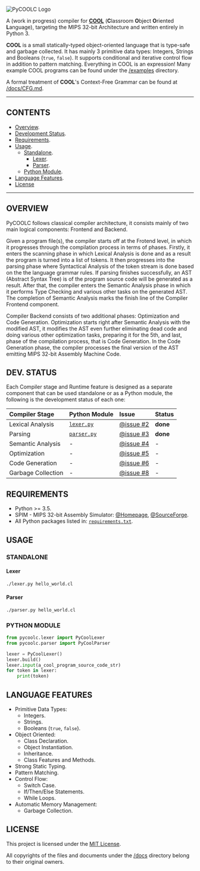 ![PyCOOLC Logo](http://i.imgur.com/pLIqWi5.png)

A (work in progress) compiler for **[COOL](https://en.wikipedia.org/wiki/Cool_(programming_language))** (**C**lassroom **O**bject **O**riented **L**anguage), targeting the MIPS 32-bit Architecture and written entirely in Python 3.

**COOL** is a small statically-typed object-oriented language that is type-safe and garbage collected. It has mainly 3 primitive data types: Integers, Strings and Booleans (`true`, `false`). It supports conditional and iterative control flow in addition to pattern matching. Everything in COOL is an expression! Many example COOL programs can be found under the [/examples](/examples/README.md) directory.

A formal treatment of **COOL**'s Context-Free Grammar can be found at [/docs/CFG.md](/docs/CFG.md).

------------------------------

## CONTENTS

  * [Overview](#overview).
  * [Development Status](#dev-status).
  * [Requirements](#requirements).
  * [Usage](#usage).
    + [Standalone](#standalone).
      * [Lexer](#lexer).
      * [Parser](#parser).
    + [Python Module](#python-module).
  * [Language Features](#language-features).
  * [License](#license)

------------------------------

## OVERVIEW

PyCOOLC follows classical compiler architecture, it consists mainly of two main logical components: Frontend and Backend.

Given a program file(s), the compiler starts off at the Frotend level, in which it progresses through the compilation process in terms of phases. Firstly, it enters the scanning phase in which Lexical Analysis is done and as a result the program is turned into a list of tokens. It then progresses into the parsing phase where Syntactical Analysis of the token stream is done based on the the language grammar rules. If parsing finishes successfully, an AST (Abstract Syntax Tree) is of the program source code will be generated as a result. After that, the compiler enters the Semantic Analysis phase in which it performs Type Checking and various other tasks on the generated AST. The completion of Semantic Analysis marks the finish line of the Compiler Frontend component.

Compiler Backend consists of two additional phases: Optimization and Code Generation. Optimization starts right after Semantic Analysis with the modified AST, it modifies the AST even further eliminating dead code and doing various other optimization tasks, preparing it for the 5th, and last, phase of the compilation process, that is Code Generation. In the Code Generation phase, the compiler processes the final version of the AST emitting MIPS 32-bit Assembly Machine Code.


## DEV. STATUS

Each Compiler stage and Runtime feature is designed as a separate component that can be used standalone or as a Python module, the following is the development status of each one:

| Compiler Stage     | Python Module                     | Issue                             | Status          |
|:-------------------|:----------------------------------|:----------------------------------|:----------------|
| Lexical Analysis   | [`lexer.py`](/pycoolc/lexer.py)   | [@issue #2](https://git.io/vr1gx) | **done**        |
| Parsing            | [`parser.py`](/pycoolc/parser.py) | [@issue #3](https://git.io/vr12k) | **done**        |
| Semantic Analysis  | -                                 | [@issue #4](https://git.io/vr12O) | -               |
| Optimization       | -                                 | [@issue #5](https://git.io/vr1Vd) | -               | 
| Code Generation    | -                                 | [@issue #6](https://git.io/vr1VA) | -               |
| Garbage Collection | -                                 | [@issue #8](https://git.io/vof6z) | -               |


## REQUIREMENTS

 * Python >= 3.5.
 * SPIM - MIPS 32-bit Assembly Simulator: [@Homepage](http://spimsimulator.sourceforge.net), [@SourceForge](https://sourceforge.net/projects/spimsimulator/files/).
 * All Python packages listed in: [`requirements.txt`](requirements.txt).


## USAGE

### STANDALONE

#### Lexer

```bash
./lexer.py hello_world.cl
```

#### Parser

```bash
./parser.py hello_world.cl
```

### PYTHON MODULE

```python
from pycoolc.lexer import PyCoolLexer
from pycoolc.parser import PyCoolParser

lexer = PyCoolLexer()
lexer.build()
lexer.input(a_cool_program_source_code_str)
for token in lexer:
    print(token)
```

## LANGUAGE FEATURES

  * Primitive Data Types:
    + Integers.
    + Strings.
    + Booleans (`true`, `false`).
  * Object Oriented:
    + Class Declaration.
    + Object Instantiation.
    + Inheritance.
    + Class Features and Methods.
  * Strong Static Typing.
  * Pattern Matching.
  * Control Flow:
    + Switch Case.
    + If/Then/Else Statements.
    + While Loops.
  * Automatic Memory Management:
    + Garbage Collection.

## LICENSE

This project is licensed under the [MIT License](LICENSE).

All copyrights of the files and documents under the [/docs](/docs) directory belong to their original owners.

